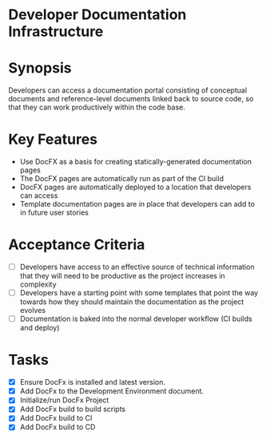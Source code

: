 # Developer Documentation Infrastructure

# Synopsis
Developers can access a documentation portal consisting of 
conceptual documents and reference-level documents 
linked back to source code, so that they can work 
productively within the code base.

# Key Features
* Use DocFX as a basis for creating statically-generated documentation pages
* The DocFX pages are automatically run as part of the CI build
* DocFX pages are automatically deployed to a location that developers can access
* Template documentation pages are in place that developers can add to in future user stories

# Acceptance Criteria

- [ ] Developers have access to an effective source of technical 
information that they will need to be productive as the project increases in complexity
- [ ] Developers have a starting point with some templates 
that point the way towards how they should maintain the documentation as the project evolves
- [ ] Documentation is baked into the normal developer workflow (CI builds and deploy)

# Tasks
- [x] Ensure DocFx is installed and latest version.
- [x] Add DocFx to the Development Environment document.
- [x] Initialize/run DocFx Project
- [x] Add DocFx build to build scripts
- [x] Add DocFx build to CI
- [x] Add DocFx build to CD
